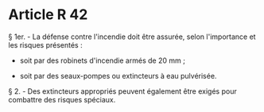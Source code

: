 # Article R 42

§ 1er. - La défense contre l'incendie doit être assurée, selon l'importance et les risques présentés :

- soit par des robinets d'incendie armés de 20 mm ;

- soit par des seaux-pompes ou extincteurs à eau pulvérisée.

§ 2. - Des extincteurs appropriés peuvent également être exigés pour combattre des risques spéciaux.
